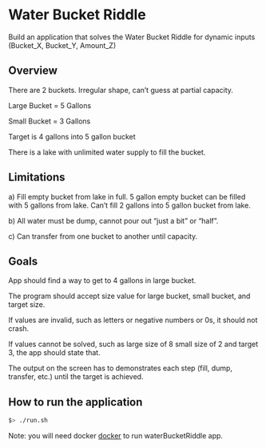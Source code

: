 # Water Bucket Riddle

Build an application that solves the Water Bucket Riddle for dynamic inputs (Bucket_X, Bucket_Y, Amount_Z)


## Overview

There are 2 buckets. Irregular shape, can’t guess at partial capacity.

Large Bucket = 5 Gallons

Small Bucket = 3 Gallons

Target is 4 gallons into 5 gallon bucket

There is a lake with unlimited water supply to fill the bucket.

## Limitations

a)       Fill empty bucket from lake in full. 5 gallon empty bucket can be filled with 5 gallons from lake. Can’t fill 2 gallons into 5 gallon bucket from lake.

b)      All water must be dump, cannot pour out “just a bit” or “half”.

c)      Can transfer from one bucket to another until capacity.

## Goals

App should find a way to get to 4 gallons in large bucket.

The program should accept size value for large bucket, small bucket, and target size.

If values are invalid, such as letters or negative numbers or 0s, it should not crash.

If values cannot be solved, such as large size of 8 small size of 2 and target 3, the app should state that.

The output on the screen has to demonstrates each step (fill, dump, transfer, etc.) until the target is achieved.

## How to run the application

```bash
$> ./run.sh
```

Note: you will need docker [docker](https://www.docker.com/) to run waterBucketRiddle app.

